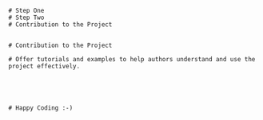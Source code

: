 
	# Step One 
	# Step Two 
	# Contribution to the Project
	
	
	# Contribution to the Project
	
	# Offer tutorials and examples to help authors understand and use the project effectively.



	

	# Happy Coding :-)

	 
